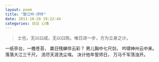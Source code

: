 ```yaml
---
layout: poem
title: "楚江吟·抒怀"
date: 2011-10-28 19:22:44
categories: 日记 心情
---
```


> 士也，无以曰成，无以曰败。唯日进一步，方为立身之计。

一纸亭台，一檐苍苔，
羸日残蝉伴云彩？
男儿胸中七尺剑，
吟啸神州云中来。
落落大江三千尺，
流尽天涯洗尘埃。
决计他年誓师日，
万马千军荡浊开。